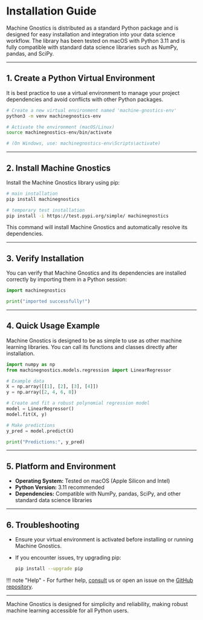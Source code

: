 # Installation Guide

Machine Gnostics is distributed as a standard Python package and is designed for easy installation and integration into your data science workflow. The library has been tested on macOS with Python 3.11 and is fully compatible with standard data science libraries such as NumPy, pandas, and SciPy.

---

## 1. Create a Python Virtual Environment

It is best practice to use a virtual environment to manage your project dependencies and avoid conflicts with other Python packages.

```bash
# Create a new virtual environment named 'machine-gnostics-env'
python3 -m venv machinegnostics-env

# Activate the environment (macOS/Linux)
source machinegnostics-env/bin/activate

# (On Windows, use: machinegnostics-env\Scripts\activate)
```

---

## 2. Install Machine Gnostics

Install the Machine Gnostics library using pip:

```bash
# main installation
pip install machinegnostics

# temporary test installation
pip install -i https://test.pypi.org/simple/ machinegnostics
```

This command will install Machine Gnostics and automatically resolve its dependencies.


---

## 3. Verify Installation

You can verify that Machine Gnostics and its dependencies are installed correctly by importing them in a Python session:

```python
import machinegnostics

print("imported successfully!")
```

---

## 4. Quick Usage Example

Machine Gnostics is designed to be as simple to use as other machine learning libraries. You can call its functions and classes directly after installation.

```python
import numpy as np
from machinegnostics.models.regression import LinearRegressor

# Example data
X = np.array([[1], [2], [3], [4]])
y = np.array([2, 4, 6, 8])

# Create and fit a robust polynomial regression model
model = LinearRegressor()
model.fit(X, y)

# Make predictions
y_pred = model.predict(X)

print("Predictions:", y_pred)
```

---

## 5. Platform and Environment

- **Operating System:** Tested on macOS (Apple Silicon and Intel)
- **Python Version:** 3.11 recommended
- **Dependencies:** Compatible with NumPy, pandas, SciPy, and other standard data science libraries

---

## 6. Troubleshooting

- Ensure your virtual environment is activated before installing or running Machine Gnostics.
- If you encounter issues, try upgrading pip:

  ```bash
  pip install --upgrade pip
  ```
!!! note "Help"
    - For further help, [consult](https://machinegnostics.info/contact/) us or open an issue on the [GitHub repository](https://github.com/MachineGnostics/machinegnostics).

---

Machine Gnostics is designed for simplicity and reliability, making robust machine learning accessible for all Python users.
